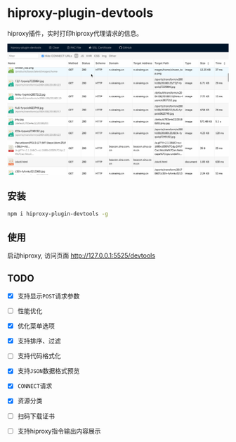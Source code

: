 # hiproxy-plugin-devtools

 hiproxy插件，实时打印hiproxy代理请求的信息。

 ![](https://github.com/hiproxy/hiproxy-plugin-devtools/blob/master/devtools.gif)
 
 
## 安装

```bash
npm i hiproxy-plugin-devtools -g
```
 
 
## 使用

 启动hiproxy, 访问页面 http://127.0.0.1:5525/devtools

## TODO

- [x] 支持显示`POST`请求参数
- [ ] 性能优化
- [x] 优化菜单选项
- [x] 支持排序、过滤
- [ ] 支持代码格式化
- [x] 支持`JSON`数据格式预览
- [x] `CONNECT`请求
- [x] 资源分类
- [ ] 扫码下载证书
- [ ] 支持hiproxy指令输出内容展示


